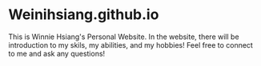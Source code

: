 # Weinihsiang.github.io
This is Winnie Hsiang's Personal Website.
In the website, there will be introduction to my skils, my abilities, and my hobbies!
Feel free to connect to me and ask any questions!
